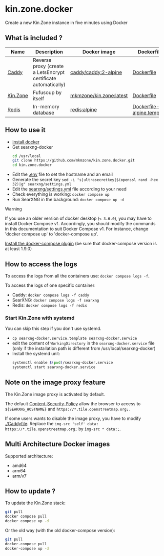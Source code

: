 # kin.zone.docker

Create a new Kin.Zone  instance in five minutes using Docker

## What is included ?

| Name | Description | Docker image | Dockerfile |
| -- | -- | -- | -- |
| [Caddy](https://github.com/caddyserver/caddy) | Reverse proxy (create a LetsEncrypt certificate automatically) | [caddy/caddy:2-alpine](https://hub.docker.com/_/caddy) | [Dockerfile](https://github.com/caddyserver/caddy-docker) |
| [Kin.Zone](https://github.com/mkmzone/kin.zone) | Fufusoup by itself | [mkmzone/kin.zone:latest](https://hub.docker.com/repository/docker/mkmzone/kin.zone) | [Dockerfile](https://github.com/mkmzone/kin.zone/blob/master/Dockerfile) |
| [Redis](https://github.com/redis/redis) | In-memory database | [redis:alpine](https://hub.docker.com/_/redis) | [Dockerfile-alpine.template](https://github.com/docker-library/redis/blob/master/Dockerfile-alpine.template) |

## How to use it
- [Install docker](https://docs.docker.com/install/)
- Get searxng-docker
  ```sh
  cd /usr/local
  git clone https://github.com/mkmzone/kin.zone.docker.git
  cd kin.zone.docker
  ```
- Edit the [.env](https://github.com/searxng/searxng-docker/blob/master/.env) file to set the hostname and an email
- Generate the secret key `sed -i "s|ultrasecretkey|$(openssl rand -hex 32)|g" searxng/settings.yml`
- Edit the [searxng/settings.yml](https://github.com/searxng/searxng-docker/blob/master/searxng/settings.yml) file according to your need
- Check everything is working: `docker compose up`
- Run SearXNG in the background: `docker compose up -d`

> [!WARNING]  
> If you use an older version of docker desktop (`< 3.6.0`), you may have to install Docker Compose v1.
> Accordingly, you should modify the commands in this documentation to suit Docker Compose v1. For instance, change 'docker compose up' to 'docker-compose up'.
>
> [Install the docker-compose plugin](https://docs.docker.com/compose/install/#scenario-two-install-the-compose-plugin) (be sure that docker-compose version is at least 1.9.0)

## How to access the logs
To access the logs from all the containers use: `docker compose logs -f`.

To access the logs of one specific container:
- Caddy: `docker compose logs -f caddy`
- SearXNG: `docker compose logs -f searxng`
- Redis: `docker compose logs -f redis`

### Start Kin.Zone with systemd

You can skip this step if you don't use systemd.

- ```cp searxng-docker.service.template searxng-docker.service```
- edit the content of ```WorkingDirectory``` in the ```searxng-docker.service``` file (only if the installation path is different from /usr/local/searxng-docker)
- Install the systemd unit:
  ```sh
  systemctl enable $(pwd)/searxng-docker.service
  systemctl start searxng-docker.service
  ```

## Note on the image proxy feature

The Kin.Zone image proxy is activated by default.

The default [Content-Security-Policy](https://developer.mozilla.org/en-US/docs/Web/HTTP/Headers/Content-Security-Policy) allow the browser to access to ```${SEARXNG_HOSTNAME}``` and ```https://*.tile.openstreetmap.org;```.

If some users wants to disable the image proxy, you have to modify [./Caddyfile](https://github.com/searxng/searxng-docker/blob/master/Caddyfile). Replace the ```img-src 'self' data: https://*.tile.openstreetmap.org;``` by ```img-src * data:;```.

## Multi Architecture Docker images

Supported architecture:
- amd64
- arm64
- arm/v7

## How to update ?

To update the Kin.Zone stack:

```sh
git pull
docker compose pull
docker compose up -d
```

Or the old way (with the old docker-compose version):
```sh
git pull
docker-compose pull
docker-compose up -d
```
